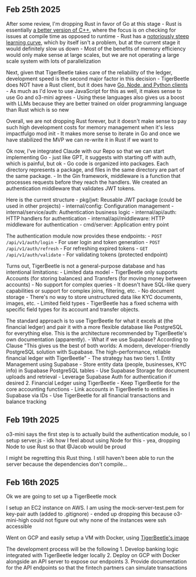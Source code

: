 ## Feb 25th 2025

After some review, I'm dropping Rust in favor of Go at this stage
    - Rust is essentially [a better version of C++](https://www.youtube.com/watch?v=5C_HPTJg5ek), where the focus is on checking for issues at compile time as opposed to runtime
    - Rust has a [notoriously steep learning curve](https://www.youtube.com/watch?v=2hXNd6x9sZs), which by itself isn't a problem, but at the current stage it would definitely slow us down 
    - Most of the benefits of memory efficiency would only make sense at large scales, but we are not operating a large scale system with lots of parallelization 

Next, given that TigerBeetle takes care of the reliability of the ledger, development speed is the second major factor in this decision
    - TigerBeetle does NOT have a Rust client, but it does have [Go, Node, and Python clients](https://github.com/tigerbeetle/tigerbeetle/blob/main/src/clients/README.md)
    - As much as I'd love to use JavaScript for this as well, it makes sense to use Go and o3-mini agrees 
    - Using these languages also gives us a boost with LLMs because they are better trained on older programming language than Rust which is so new 

Overall, we are not dropping Rust forever, but it doesn't make sense to pay such high development costs for memory management when it's less impactfulgo mod init
    - It makes more sense to iterate in Go and once we have stabilized the MVP we can re-write it in Rust if we want to 

Ok now, I've integrated Claude with our Repo so that we can start implementing Go
    - just like GPT, it suggests with starting off with auth, which is painful, but ok 
    - Go code is organized into packages. Each directory represents a package, and files in the same directory are part of the same package.
    - In the Gin framework, middleware is a function that processes requests before they reach the handlers. We created an authentication middleware that validates JWT tokens.

Here is the current structure
    - pkg/jwt: Reusable JWT package (could be used in other projects)
    - internal/config: Configuration management
    - internal/service/auth: Authentication business logic
    - internal/api/auth: HTTP handlers for authentication
    - internal/api/middleware: HTTP middleware for authentication
    - cmd/server: Application entry point

The authentication module now provides these endpoints:
    - `POST /api/v1/auth/login` - For user login and token generation
    - `POST /api/v1/auth/refresh` - For refreshing expired tokens
    - `GET /api/v1/auth/validate` - For validating tokens (protected endpoint)

Turns out, TigerBeetle is not a general-purpose database and has intentional limitations:
    - Limited data model - TigerBeetle only supports Accounts (for storing balances) and Transfers (for moving money between accounts)
    - No support for complex queries - It doesn't have SQL-like query capabilities or support for complex joins, filtering, etc.
    - No document storage - There's no way to store unstructured data like KYC documents, images, etc.
    - Limited field types - TigerBeetle has a fixed schema with specific field types for its account and transfer objects.

The standard approach is to use TigerBeetle for what it excels at (the financial ledger) and pair it with a more flexible database like PostgreSQL for everything else. This is the architecture recommended by TigerBeetle's own documentation (apparently).
    - What if we use Supabase? According to Clause "This gives us the best of both worlds: A modern, developer-friendly PostgreSQL solution with Supabase. The high-performance, reliable financial ledger with TigerBeetle"
    - The strategy has two tiers
        1. Entity Management using Supabase
            - Store entity data (people, businesses, KYC info) in Supabase PostgreSQL tables
            - Use Supabase Storage for document uploads and retrieval
            - Leverage Supabase Auth for authentication if desired
        2. Financial Ledger using TigerBeetle
            - Keep TigerBeetle for the core accounting functions
            - Link accounts in TigerBeetle to entities in Supabase via IDs
            - Use TigerBeetle for all financial transactions and balance tracking


## Feb 19th 2025

o3-mini says the first step is to actually build the authentication module, so I setup server.js
    - idk how I feel about using Node for this
    - yea, dropping Node to use Rust so that @Jacob would be proud

I might be regretting this Rust thing. I still haven't been able to run the server because the dependencies don't compile...

## Feb 16th 2025

Ok we are going to set up a TigerBeetle mock 

I setup an EC2 instance on AWS. I am using the mock-server-test.pem for key-pair auth (added to .gitignore)
    - ended up dropping this because o3-mini-high could not figure out why none of the instances were ssh accessible

Went on GCP and easily setup a VM with Docker, using [TigerBeetle's image](https://docs.tigerbeetle.com/operating/docker/)

The development process will be the following
    1. Develop banking logic integrated with TigerBeetle ledger locally 
    2. Deploy on GCP with Docker alongside an API server to expose our endpoints
    3. Provide documentation for the API endpoints so that the fintech partners can simulate transactions

